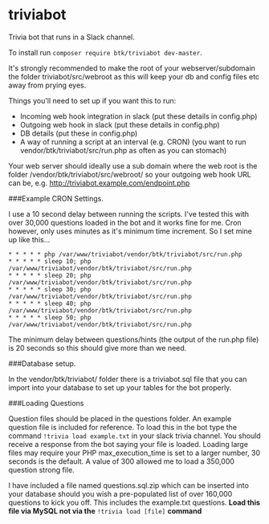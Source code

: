 # triviabot
Trivia bot that runs in a Slack channel.

To install run `composer require btk/triviabot dev-master`.

It's strongly recommended to make the root of your webserver/subdomain the folder triviabot/src/webroot as this will keep your db and config files etc away from prying eyes.

Things you'll need to set up if you want this to run:

* Incoming web hook integration in slack (put these details in config.php)
* Outgoing web hook in slack (put these details in config.php)
* DB details (put these in config.php)
* A way of running a script at an interval (e.g. CRON) (you want to run vendor/btk/triviabot/src/run.php as often as you can stomach)

Your web server should ideally use a sub domain where the web root is the folder /vendor/btk/triviabot/src/webroot/ so your outgoing web hook URL can be, e.g. http://triviabot.example.com/endpoint.php

###Example CRON Settings.

I use a 10 second delay between running the scripts. I've tested this with over 30,000 questions loaded in the bot and it works fine for me.
Cron however, only uses minutes as it's minimum time increment. So I set mine up like this...


    * * * * * php /var/www/triviabot/vendor/btk/triviabot/src/run.php  
    * * * * * sleep 10; php /var/www/triviabot/vendor/btk/triviabot/src/run.php
    * * * * * sleep 20; php /var/www/triviabot/vendor/btk/triviabot/src/run.php
    * * * * * sleep 30; php /var/www/triviabot/vendor/btk/triviabot/src/run.php
    * * * * * sleep 40; php /var/www/triviabot/vendor/btk/triviabot/src/run.php
    * * * * * sleep 50; php /var/www/triviabot/vendor/btk/triviabot/src/run.php

The minimum delay between questions/hints (the output of the run.php file) is 20 seconds so this should give more than we need.

###Database setup.

In the vendor/btk/triviabot/ folder there is a triviabot.sql file that you can import into your database to set up your tables for the bot properly.

###Loading Questions

Question files should be placed in the questions folder. An example question file is included for reference. To load this in the bot type the command `!trivia load example.txt` in your slack trivia channel.
You should receive a response from the bot saying your file is loaded.
Loading large files may require your PHP max_execution_time is set to a larger number, 30 seconds is the default. A value of 300 allowed me to load a 350,000 question strong file.

I have included a file named questions.sql.zip which can be inserted into your database should you wish a pre-populated list of over 160,000 questions to kick you off. This includes the example.txt questions. **Load this file via MySQL not via the** `!trivia load [file]` **command**